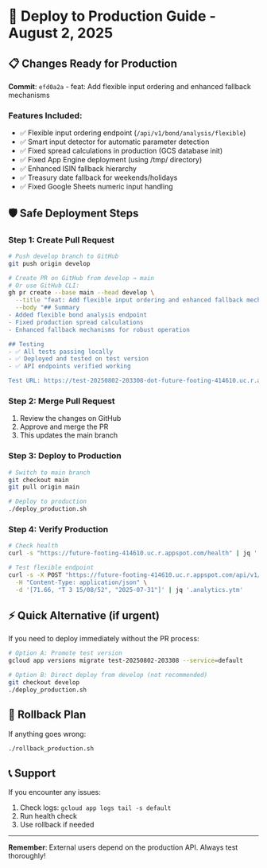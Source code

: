 # 🚀 Deploy to Production Guide - August 2, 2025

## 📋 Changes Ready for Production

**Commit**: `efd0a2a` - feat: Add flexible input ordering and enhanced fallback mechanisms

### Features Included:
- ✅ Flexible input ordering endpoint (`/api/v1/bond/analysis/flexible`)
- ✅ Smart input detector for automatic parameter detection
- ✅ Fixed spread calculations in production (GCS database init)
- ✅ Fixed App Engine deployment (using /tmp/ directory)
- ✅ Enhanced ISIN fallback hierarchy
- ✅ Treasury date fallback for weekends/holidays
- ✅ Fixed Google Sheets numeric input handling

## 🛡️ Safe Deployment Steps

### Step 1: Create Pull Request
```bash
# Push develop branch to GitHub
git push origin develop

# Create PR on GitHub from develop → main
# Or use GitHub CLI:
gh pr create --base main --head develop \
  --title "feat: Add flexible input ordering and enhanced fallback mechanisms" \
  --body "## Summary
- Added flexible bond analysis endpoint
- Fixed production spread calculations
- Enhanced fallback mechanisms for robust operation

## Testing
- ✅ All tests passing locally
- ✅ Deployed and tested on test version
- ✅ API endpoints verified working

Test URL: https://test-20250802-203308-dot-future-footing-414610.uc.r.appspot.com"
```

### Step 2: Merge Pull Request
1. Review the changes on GitHub
2. Approve and merge the PR
3. This updates the main branch

### Step 3: Deploy to Production
```bash
# Switch to main branch
git checkout main
git pull origin main

# Deploy to production
./deploy_production.sh
```

### Step 4: Verify Production
```bash
# Check health
curl -s "https://future-footing-414610.uc.r.appspot.com/health" | jq '.'

# Test flexible endpoint
curl -s -X POST "https://future-footing-414610.uc.r.appspot.com/api/v1/bond/analysis/flexible" \
  -H "Content-Type: application/json" \
  -d '[71.66, "T 3 15/08/52", "2025-07-31"]' | jq '.analytics.ytm'
```

## ⚡ Quick Alternative (if urgent)

If you need to deploy immediately without the PR process:

```bash
# Option A: Promote test version
gcloud app versions migrate test-20250802-203308 --service=default

# Option B: Direct deploy from develop (not recommended)
git checkout develop
./deploy_production.sh
```

## 🔄 Rollback Plan

If anything goes wrong:
```bash
./rollback_production.sh
```

## 📞 Support

If you encounter any issues:
1. Check logs: `gcloud app logs tail -s default`
2. Run health check
3. Use rollback if needed

---

**Remember**: External users depend on the production API. Always test thoroughly!